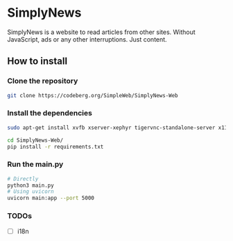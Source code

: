 # SimplyNews

SimplyNews is a website to read articles from other sites. Without JavaScript, ads or any other interruptions. Just content.

## How to install

### Clone the repository
```bash
git clone https://codeberg.org/SimpleWeb/SimplyNews-Web
```

### Install the dependencies
```sh
sudo apt-get install xvfb xserver-xephyr tigervnc-standalone-server x11-utils gnumeric firefox

cd SimplyNews-Web/
pip install -r requirements.txt
```

### Run the main.py
```sh
# Directly
python3 main.py
# Using uvicorn
uvicorn main:app --port 5000
```

### TODOs
- [ ] i18n
